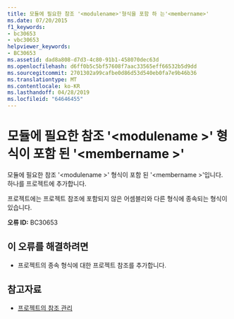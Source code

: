 ```yaml
---
title: 모듈에 필요한 참조 '<modulename>'형식을 포함 하 는'<membername>'
ms.date: 07/20/2015
f1_keywords:
- bc30653
- vbc30653
helpviewer_keywords:
- BC30653
ms.assetid: dad8a808-d7d3-4c80-91b1-458070dec63d
ms.openlocfilehash: d6ff0b5c5bf57608f7aac33565eff66532b5d9dd
ms.sourcegitcommit: 2701302a99cafbe0d86d53d540eb0fa7e9b46b36
ms.translationtype: MT
ms.contentlocale: ko-KR
ms.lasthandoff: 04/28/2019
ms.locfileid: "64646455"
---
```

# <a name="reference-required-to-module-modulename-containing-the-type-membername"></a>모듈에 필요한 참조 '\<modulename >' 형식이 포함 된 '\<membername >'
모듈에 필요한 참조 '\<modulename >' 형식이 포함 된 '\<membername >'입니다. 하나를 프로젝트에 추가합니다.  
  
 프로젝트에는 프로젝트 참조에 포함되지 않은 어셈블리와 다른 형식에 종속되는 형식이 있습니다.  
  
 **오류 ID:** BC30653  
  
## <a name="to-correct-this-error"></a>이 오류를 해결하려면  
  
- 프로젝트의 종속 형식에 대한 프로젝트 참조를 추가합니다.  
  
## <a name="see-also"></a>참고자료

- [프로젝트의 참조 관리](/visualstudio/ide/managing-references-in-a-project)
